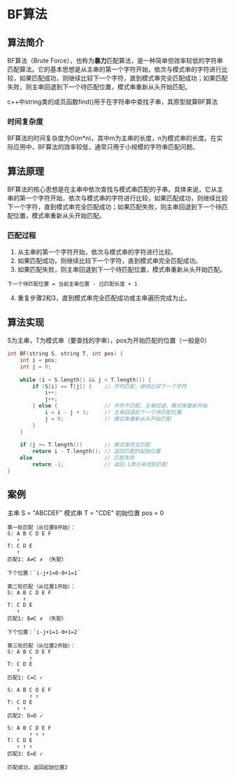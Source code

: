 # BF算法

## 算法简介
BF算法（Brute Force），也称为**暴力**匹配算法，是一种简单但效率较低的字符串匹配算法。它的基本思想是从主串的第一个字符开始，依次与模式串的字符进行比较，如果匹配成功，则继续比较下一个字符，直到模式串完全匹配成功；如果匹配失败，则主串回退到下一个待匹配位置，模式串重新从头开始匹配。

c++中string类的成员函数find()用于在字符串中查找子串，其原型就算BF算法

### 时间复杂度
BF算法的时间复杂度为O(m*n)，其中m为主串的长度，n为模式串的长度。在实际应用中，BF算法的效率较低，通常只用于小规模的字符串匹配问题。
## 算法原理
BF算法的核心思想是在主串中依次查找与模式串匹配的子串。具体来说，它从主串的第一个字符开始，依次与模式串的字符进行比较，如果匹配成功，则继续比较下一个字符，直到模式串完全匹配成功；如果匹配失败，则主串回退到下一个待匹配位置，模式串重新从头开始匹配。

### 匹配过程
1. 从主串的第一个字符开始，依次与模式串的字符进行比较。
2. 如果匹配成功，则继续比较下一个字符，直到模式串完全匹配成功。
3. 如果匹配失败，则主串回退到下一个待匹配位置，模式串重新从头开始匹配。

`下一个待匹配位置 = 当前主串位置 - 已匹配长度 + 1`

4. 重复步骤2和3，直到模式串完全匹配成功或主串遍历完成为止。

## 算法实现
S为主串，T为模式串（要查找的字串），pos为开始匹配的位置（一般是0）
```cpp
int BF(string S, string T, int pos) {
    int i = pos;
    int j = 0;
    
    while (i < S.length() && j < T.length()) {
        if (S[i] == T[j]) {    // 字符匹配，继续比较下一个字符
            i++;
            j++;
        } else {               // 字符不匹配，主串回退，模式串重新开始
            i = i - j + 1;     // 主串回退到下一个待匹配位置
            j = 0;             // 模式串重新从头开始匹配
        }
    }
    
    if (j >= T.length())       // 模式串完全匹配
        return i - T.length(); // 返回匹配的起始位置
    else                       // 匹配失败
        return -1;             // 返回-1表示未找到匹配
}
```

## 案例
主串 S = "ABCDEF"
模式串 T = "CDE"
初始位置 pos = 0
```
第一轮匹配（从位置0开始）：
S: A B C D E F
   ↑
T: C D E
   ↑
匹配1: A≠C ✗ （失配）

下个位置：`i-j+1=0-0+1=1`

第二轮匹配（从位置1开始）：
S: A B C D E F
     ↑
T: C D E
   ↑
匹配1: B≠C ✗ （失配）

下个位置：`i-j+1=1-0+1=2`

第三轮匹配（从位置2开始）：
S: A B C D E F
       ↑
T: C D E
   ↑
匹配1: C=C ✓

S: A B C D E F
       ↑ ↑
T: C D E
   ↑ ↑
匹配2: D=D ✓

S: A B C D E F
       ↑ ↑ ↑
T: C D E
   ↑ ↑ ↑
匹配3: E=E ✓

匹配成功，返回起始位置2
```
